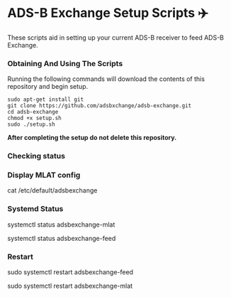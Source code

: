 # ADS-B Exchange Setup Scripts :airplane:

These scripts aid in setting up your current ADS-B receiver to feed ADS-B Exchange.

### Obtaining And Using The Scripts

Running the following commands will download the contents of this repository and begin setup.

    sudo apt-get install git
    git clone https://github.com/adsbxchange/adsb-exchange.git
    cd adsb-exchange
    chmod +x setup.sh
    sudo ./setup.sh
    
**After completing the setup do not delete this repository.**

### Checking status

### Display MLAT config

cat /etc/default/adsbexchange

### Systemd Status

systemctl status adsbexchange-mlat

systemctl status adsbexchange-feed

### Restart

sudo systemctl restart adsbexchange-feed

sudo systemctl restart adsbexchange-mlat

